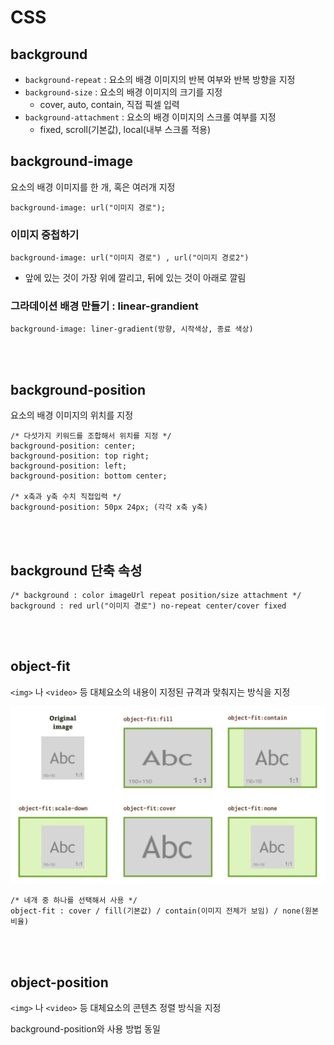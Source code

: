 # CSS

## background

* `background-repeat` : 요소의 배경 이미지의 반복 여부와 반복 방향을 지정
* `background-size` : 요소의 배경 이미지의 크기를 지정
  * cover, auto, contain, 직접 픽셀 입력 
* `background-attachment` : 요소의 배경 이미지의 스크롤 여부를 지정
  * fixed, scroll(기본값), local(내부 스크롤 적용)

## background-image

요소의 배경 이미지를 한 개, 혹은 여러개 지정

```
background-image: url("이미지 경로");
```

### 이미지 중첩하기 

```
background-image: url("이미지 경로") , url("이미지 경로2")
```

* 앞에 있는 것이 가장 위에 깔리고, 뒤에 있는 것이 아래로 깔림

### 그라데이션 배경 만들기 : linear-grandient

```
background-image: liner-gradient(방향, 시작색상, 종료 색상)
```

<br><br>

## background-position

요소의 배경 이미지의 위치를 지정

```
/* 다섯가지 키워드를 조합해서 위치를 지정 */
background-position: center;
background-position: top right;
background-position: left;
background-position: bottom center;

/* x축과 y축 수치 직접입력 */
background-position: 50px 24px; (각각 x축 y축)
```

<br><br>

## background 단축 속성

```
/* background : color imageUrl repeat position/size attachment */
background : red url("이미지 경로") no-repeat center/cover fixed
```

<br><br>

## object-fit

`<img>` 나 `<video>` 등 대체요소의 내용이 지정된 규격과 맞춰지는 방식을 지정

![](../Images/object-fit-property.png)

```
/* 네개 중 하나를 선택해서 사용 */
object-fit : cover / fill(기본값) / contain(이미지 전체가 보임) / none(원본 비율)
```

<br><br>

## object-position

`<img>` 나 `<video>` 등 대체요소의 콘텐츠 정렬 방식을 지정

background-position와 사용 방법 동일  
